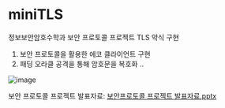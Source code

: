 # miniTLS

정보보안암호수학과 보안 프로토콜 프로젝트
TLS 약식 구현

1. 보안 프로토콜을 활용한 에코 클라이언트 구현
2. 패딩 오라클 공격을 통해 암호문을 복호화 ..

![image](https://github.com/user-attachments/assets/176d29e7-be6f-4361-81e1-e92b45aae067)

보안 프로토콜 프로젝트 발표자료: [보안프로토콜 프로젝트 발표자료.pptx](https://github.com/user-attachments/files/20265979/default.pptx)
